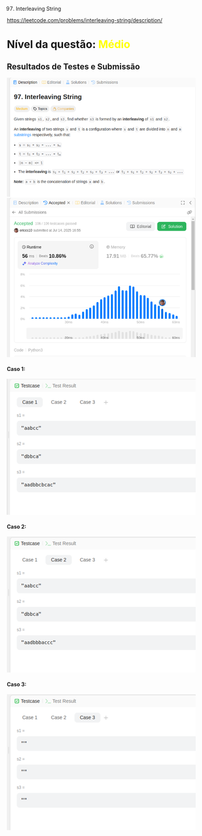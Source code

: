 97. Interleaving String

https://leetcode.com/problems/interleaving-string/description/

# Nível da questão:  <span style="color: yellow;">Médio</span>

## Resultados de Testes e Submissão

![](/Assets/descrissaoMedio.png)
![](/Assets/submissaoMedio.png)


#### Caso 1:
![](/Assets/casoTeste1Medio.png)

#### Caso 2:
![](/Assets/casoTeste2Medio.png)

#### Caso 3:
![](/Assets/casoTeste3Medio.png)
